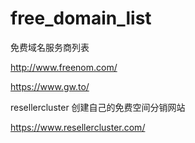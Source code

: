# free_domain_list
免费域名服务商列表

http://www.freenom.com/

https://www.gw.to/

resellercluster 创建自己的免费空间分销网站

https://www.resellercluster.com/
